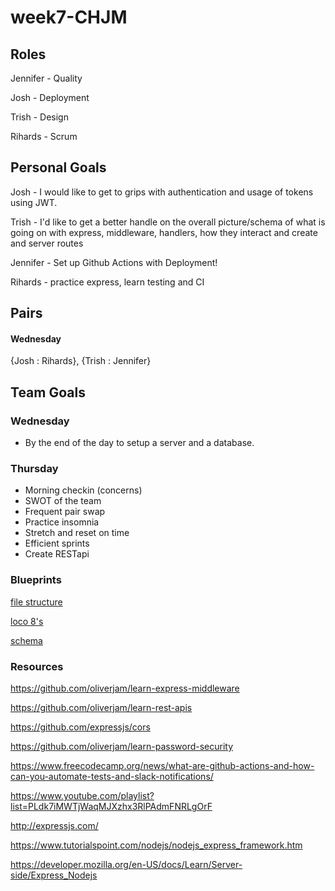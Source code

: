 # week7-CHJM

## Roles

Jennifer - Quality

Josh - Deployment

Trish - Design

Rihards - Scrum


## Personal Goals

Josh - I would like to get to grips with authentication and usage of tokens using JWT. 

Trish - I'd like to get a better handle on the overall picture/schema of what is going on with express, middleware, handlers, how they interact and create and server routes  

Jennifer - Set up Github Actions with Deployment! 

Rihards - practice express, learn testing and CI

## Pairs

#### Wednesday 

{Josh : Rihards}, {Trish : Jennifer}

## Team Goals

### Wednesday

- By the end of the day to setup a server and a database.


### Thursday

- Morning checkin (concerns)
- SWOT of the team
- Frequent pair swap
- Practice insomnia
- Stretch and reset on time
- Efficient sprints
- Create RESTapi

### Blueprints

[file structure](https://miro.com/app/board/o9J_kmtEa-w=/)

[loco 8's ](https://miro.com/app/board/o9J_kmuWsLA=/)

[schema](https://dbdiagram.io/d/5f465d9e7b2e2f40e9ded631)

### Resources

https://github.com/oliverjam/learn-express-middleware

https://github.com/oliverjam/learn-rest-apis

https://github.com/expressjs/cors

https://github.com/oliverjam/learn-password-security

https://www.freecodecamp.org/news/what-are-github-actions-and-how-can-you-automate-tests-and-slack-notifications/

https://www.youtube.com/playlist?list=PLdk7iMWTjWaqMJXzhx3RlPAdmFNRLgOrF

http://expressjs.com/

https://www.tutorialspoint.com/nodejs/nodejs_express_framework.htm

https://developer.mozilla.org/en-US/docs/Learn/Server-side/Express_Nodejs
